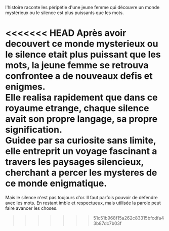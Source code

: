 
l'histoire raconte les péripétie d'une jeune 
femme qui découvre un monde mystérieux ou le silence 
est plus puissants que les mots.

<<<<<<< HEAD
Après avoir decouvert ce monde mysterieux ou le silence etait plus puissant que les mots, la jeune femme se retrouva confrontee a de nouveaux defis et enigmes.\
Elle realisa rapidement que dans ce royaume etrange, chaque silence avait son propre langage, sa propre signification.\
Guidee par sa curiosite sans limite, elle entreprit un voyage fascinant a travers les paysages silencieux, cherchant a percer les mysteres de ce monde enigmatique.
=======
Mais le silence n'est pas toujours d'or.
Il faut parfois pouvoir de défendre avec les mots.
En restant imble et respectueux, mais utilisée la parole peut faire avancer les choses.
>>>>>>> 51c51b968f15a262c83315bfcdfa43b87dc7b03f

